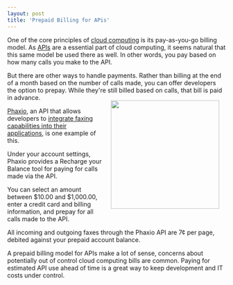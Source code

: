 ```yaml
---
layout: post
title: 'Prepaid Billing for APis'
---
```

One of the core principles of <a href="http://www.kinlane.com/category/cloud-computing/">cloud computing</a> is its pay-as-you-go billing model.  As <a href="http://www.apievangelist.com">APIs</a> are a essential part of cloud computing, it seems natural that this same model be used there as well.  In other words, you pay based on how many calls you make to the API.<p></p>
But there are other ways to handle payments.  Rather than billing at the end of a month based on the number of calls made, you can offer developers the option to prepay.  While they're still billed based on calls, that bill is paid in advance.<img style="padding: 15px;" src="http://kinlane-productions.s3.amazonaws.com/api-evangelist/prepaid-api-billing.png" alt="" width="250" align="right" /><p></p>
<a title="Phaxio" href="http://www.phaxio.com/">Phaxio</a>, an API that allows developers to <a title="Phaxio" href="http://www.phaxio.com/">integrate faxing capabilities into their applications</a>, is one example of this.<p></p>
Under your account settings, Phaxio provides a Recharge your Balance tool for paying for calls made via the API.<p></p>
You can select an amount between $10.00 and $1,000.00, enter a credit card and billing information, and prepay for all calls made to the API.<p></p>
All incoming and outgoing faxes through the Phaxio API are 7¢ per page, debited against your prepaid account balance.<p></p>
A prepaid billing model for APIs make a lot of sense, concerns about potentially out of control cloud computing bills are common.   Paying for estimated API use ahead of time is a great way to keep development and IT costs under control.